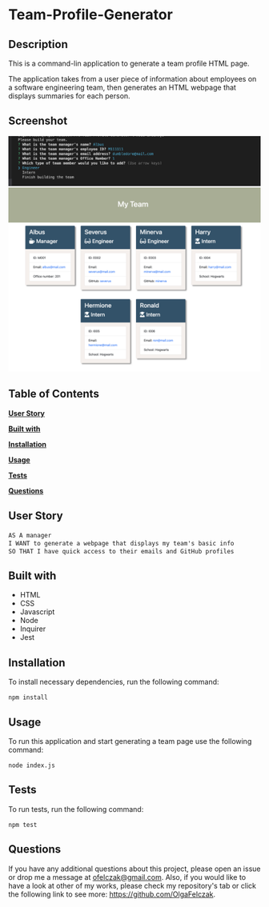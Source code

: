 # Team-Profile-Generator

## Description

This is a command-lin application to generate a team profile HTML page.

The application takes from a user piece of information about employees on a software engineering team, then generates an HTML webpage that displays summaries for each person.

## Screenshot

![Terminal View](./screenshots/terminalView.png)<br>
![Example Page](./screenshots/ExampleOfCreatedPage.png)

## Table of Contents

**[User Story](#UserStory)**<br>

**[Built with](#BuiltWith)**<br>

**[Installation](#License)**<br>

**[Usage](#Usage)**<br>

**[Tests](#Tests)**<br>

**[Questions](#Questions)**<br>

## User Story

```
AS A manager
I WANT to generate a webpage that displays my team's basic info
SO THAT I have quick access to their emails and GitHub profiles
```

## Built with

- HTML
- CSS
- Javascript
- Node
- Inquirer
- Jest

## Installation

To install necessary dependencies, run the following command:

```
npm install
```

## Usage

To run this application and start generating a team page use the following command:

```
node index.js
```

## Tests

To run tests, run the following command:
​

```
npm test
```

## Questions

If you have any additional questions about this project, please open an issue or drop me a message at ofelczak@gmail.com.
Also, if you would like to have a look at other of my works, please check my repository's tab or click the following link to see more: https://github.com/OlgaFelczak.
